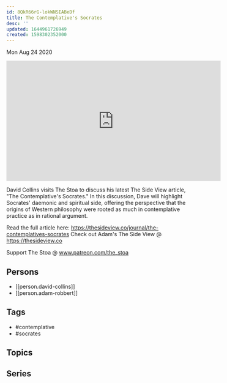```yaml
---
id: 8QkR66rG-lokWNSIABeDf
title: The Contemplative's Socrates
desc: ''
updated: 1644961726949
created: 1598302352000
---
```





Mon Aug 24 2020

<iframe width="560" height="315" src="https://www.youtube.com/embed/U8pSEFcIac4" title="The Contemplative's Socrates w/ David Collins and Adam Robbert" frameborder="0" allow="accelerometer; autoplay; clipboard-write; encrypted-media; gyroscope; picture-in-picture" allowfullscreen ></iframe>

David Collins visits The Stoa to discuss his latest The Side View article, "The Contemplative's Socrates." In this discussion, Dave will highlight Socrates' daemonic and spiritual side, offering the perspective that the origins of Western philosophy were rooted as much in contemplative practice as in rational argument.

Read the full article here: https://thesideview.co/journal/the-contemplatives-socrates
Check out Adam's The Side View @ https://thesideview.co

Support The Stoa @ www.patreon.com/the_stoa

## Persons

- [[person.david-collins]]
- [[person.adam-robbert]]

## Tags

- #contemplative
- #socrates

## Topics



## Series



